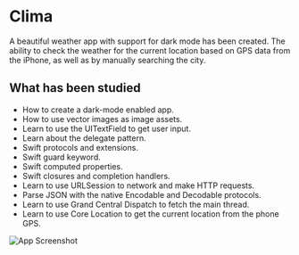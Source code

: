 #  Clima

A beautiful weather app with support for dark mode has been created. The ability to check the weather for the current location based on GPS data from the iPhone, as well as by manually searching the city.

## What has been studied

* How to create a dark-mode enabled app.
* How to use vector images as image assets.
* Learn to use the UITextField to get user input. 
* Learn about the delegate pattern.
* Swift protocols and extensions. 
* Swift guard keyword. 
* Swift computed properties.
* Swift closures and completion handlers.
* Learn to use URLSession to network and make HTTP requests.
* Parse JSON with the native Encodable and Decodable protocols. 
* Learn to use Grand Central Dispatch to fetch the main thread.
* Learn to use Core Location to get the current location from the phone GPS. 


![App Screenshot](Documentation/Areadme-screenshot.png)
